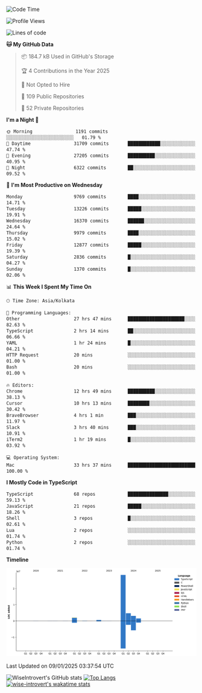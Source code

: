 <!--START_SECTION:waka-->
![Code Time](http://img.shields.io/badge/Code%20Time-2%2C094%20hrs%2050%20mins-blue)

![Profile Views](http://img.shields.io/badge/Profile%20Views-0-blue)

![Lines of code](https://img.shields.io/badge/From%20Hello%20World%20I%27ve%20Written-40.7%20million%20lines%20of%20code-blue)

**🐱 My GitHub Data** 

> 📦 184.7 kB Used in GitHub's Storage 
 > 
> 🏆 4 Contributions in the Year 2025
 > 
> 🚫 Not Opted to Hire
 > 
> 📜 109 Public Repositories 
 > 
> 🔑 52 Private Repositories 
 > 
**I'm a Night 🦉** 

```text
🌞 Morning                1191 commits        ░░░░░░░░░░░░░░░░░░░░░░░░░   01.79 % 
🌆 Daytime                31709 commits       ████████████░░░░░░░░░░░░░   47.74 % 
🌃 Evening                27205 commits       ██████████░░░░░░░░░░░░░░░   40.95 % 
🌙 Night                  6322 commits        ██░░░░░░░░░░░░░░░░░░░░░░░   09.52 % 
```
📅 **I'm Most Productive on Wednesday** 

```text
Monday                   9769 commits        ████░░░░░░░░░░░░░░░░░░░░░   14.71 % 
Tuesday                  13226 commits       █████░░░░░░░░░░░░░░░░░░░░   19.91 % 
Wednesday                16370 commits       ██████░░░░░░░░░░░░░░░░░░░   24.64 % 
Thursday                 9979 commits        ████░░░░░░░░░░░░░░░░░░░░░   15.02 % 
Friday                   12877 commits       █████░░░░░░░░░░░░░░░░░░░░   19.39 % 
Saturday                 2836 commits        █░░░░░░░░░░░░░░░░░░░░░░░░   04.27 % 
Sunday                   1370 commits        █░░░░░░░░░░░░░░░░░░░░░░░░   02.06 % 
```


📊 **This Week I Spent My Time On** 

```text
🕑︎ Time Zone: Asia/Kolkata

💬 Programming Languages: 
Other                    27 hrs 47 mins      █████████████████████░░░░   82.63 % 
TypeScript               2 hrs 14 mins       ██░░░░░░░░░░░░░░░░░░░░░░░   06.66 % 
YAML                     1 hr 24 mins        █░░░░░░░░░░░░░░░░░░░░░░░░   04.21 % 
HTTP Request             20 mins             ░░░░░░░░░░░░░░░░░░░░░░░░░   01.00 % 
Bash                     20 mins             ░░░░░░░░░░░░░░░░░░░░░░░░░   01.00 % 

🔥 Editors: 
Chrome                   12 hrs 49 mins      ██████████░░░░░░░░░░░░░░░   38.13 % 
Cursor                   10 hrs 13 mins      ████████░░░░░░░░░░░░░░░░░   30.42 % 
BraveBrowser             4 hrs 1 min         ███░░░░░░░░░░░░░░░░░░░░░░   11.97 % 
Slack                    3 hrs 40 mins       ███░░░░░░░░░░░░░░░░░░░░░░   10.91 % 
iTerm2                   1 hr 19 mins        █░░░░░░░░░░░░░░░░░░░░░░░░   03.92 % 

💻 Operating System: 
Mac                      33 hrs 37 mins      █████████████████████████   100.00 % 
```

**I Mostly Code in TypeScript** 

```text
TypeScript               68 repos            ███████████████░░░░░░░░░░   59.13 % 
JavaScript               21 repos            █████░░░░░░░░░░░░░░░░░░░░   18.26 % 
Shell                    3 repos             █░░░░░░░░░░░░░░░░░░░░░░░░   02.61 % 
Lua                      2 repos             ░░░░░░░░░░░░░░░░░░░░░░░░░   01.74 % 
Python                   2 repos             ░░░░░░░░░░░░░░░░░░░░░░░░░   01.74 % 
```



**Timeline**

![Lines of Code chart](https://raw.githubusercontent.com/wise-introvert/wise-introvert/master/assets/bar_graph.png)


 Last Updated on 09/01/2025 03:37:54 UTC
<!--END_SECTION:waka-->

![WiseIntrovert's GitHub stats](https://github-readme-stats.vercel.app/api?username=wise-introvert&count_private=true&show_icons=true)
[![Top Langs](https://github-readme-stats.vercel.app/api/top-langs/?username=wise-introvert&langs_count=10)](https://github.com/anuraghazra/github-readme-stats)
[![wise-introvert's wakatime stats](https://github-readme-stats.vercel.app/api/wakatime?username=wiseintrovert)](https://github.com/anuraghazra/github-readme-stats)
